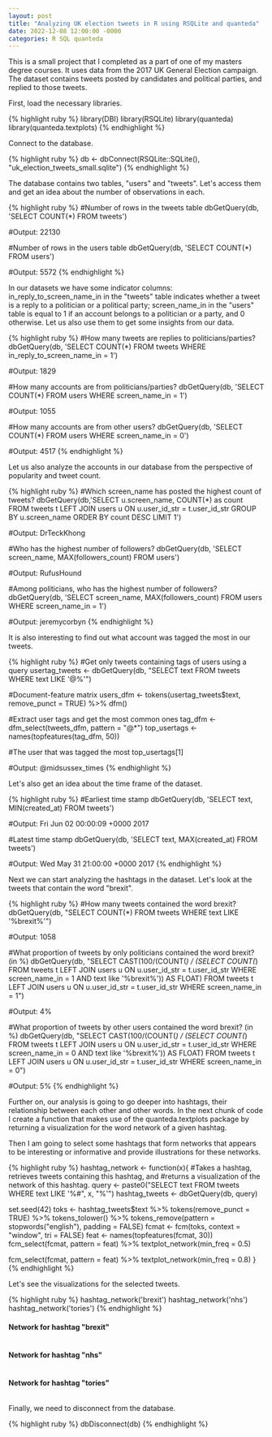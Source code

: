 ```yaml
---
layout: post
title: "Analyzing UK election tweets in R using RSQLite and quanteda"
date: 2022-12-08 12:00:00 -0000
categories: R SQL quanteda
---
```


This is a small project that I completed as a part of one of my masters degree courses. It uses data from the 2017 UK General Election campaign. The dataset contains tweets posted by candidates and political parties, and replied to those tweets.

First, load the necessary libraries.

{% highlight ruby %}
library(DBI)
library(RSQLite)
library(quanteda)
library(quanteda.textplots)
{% endhighlight %}

Connect to the database.

{% highlight ruby %}
db <- dbConnect(RSQLite::SQLite(), "uk_election_tweets_small.sqlite")
{% endhighlight %}

The database contains two tables, "users" and "tweets". Let's access them and get an idea about the number of observations in each.

{% highlight ruby %}
#Number of rows in the tweets table
dbGetQuery(db, 'SELECT COUNT(*) FROM tweets')

#Output: 22130

#Number of rows in the users table
dbGetQuery(db, 'SELECT COUNT(*) FROM users')

#Output: 5572
{% endhighlight %}

In our datasets we have some indicator columns: in_reply_to_screen_name_in in the "tweets" table indicates whether a tweet is a reply to a politician or
a political party; screen_name_in in the "users" table is equal to 1 if an account belongs to a politician or a party, and 0 otherwise. Let us also use 
them to get some insights from our data.

{% highlight ruby %}
#How many tweets are replies to politicians/parties?
dbGetQuery(db, 'SELECT COUNT(*) 
           FROM tweets
           WHERE in_reply_to_screen_name_in = 1')

#Output: 1829

#How many accounts are from politicians/parties?
dbGetQuery(db, 'SELECT COUNT(*) 
           FROM users
           WHERE screen_name_in = 1')

#Output: 1055

#How many accounts are from other users?
dbGetQuery(db, 'SELECT COUNT(*) 
           FROM users
           WHERE screen_name_in = 0')

#Output: 4517
{% endhighlight %}

Let us also analyze the accounts in our database from the perspective of popularity and tweet count.

{% highlight ruby %}
#Which screen_name has posted the highest count of tweets?
dbGetQuery(db,'SELECT u.screen_name, COUNT(*) as count
           FROM tweets t
           LEFT JOIN users u
           ON u.user_id_str = t.user_id_str
           GROUP BY u.screen_name
           ORDER BY count DESC
           LIMIT 1')

#Output: DrTeckKhong

#Who has the highest number of followers?
dbGetQuery(db, 'SELECT screen_name, MAX(followers_count)
           FROM users')

#Output: RufusHound

#Among politicians, who has the highest number of followers?
dbGetQuery(db, 'SELECT screen_name, MAX(followers_count)
           FROM users
           WHERE screen_name_in = 1')

#Output: jeremycorbyn
{% endhighlight %}

It is also interesting to find out what account was tagged the most in our tweets.

{% highlight ruby %}
#Get only tweets containing tags of users using a query
usertag_tweets <- dbGetQuery(db, "SELECT text 
           FROM tweets
           WHERE text LIKE '@%'")

#Document-feature matrix
users_dfm <- tokens(usertag_tweets$text, remove_punct = TRUE) %>%
    dfm()

#Extract user tags and get the most common ones
tag_dfm <- dfm_select(tweets_dfm, pattern = "@*")
top_usertags <- names(topfeatures(tag_dfm, 50))

#The user that was tagged the most
top_usertags[1]

#Output: @midsussex_times
{% endhighlight %}

Let's also get an idea about the time frame of the dataset.

{% highlight ruby %}
#Earliest time stamp
dbGetQuery(db, 'SELECT text, MIN(created_at)
           FROM tweets')

#Output: Fri Jun 02 00:00:09 +0000 2017

#Latest time stamp
dbGetQuery(db, 'SELECT text, MAX(created_at)
           FROM tweets')

#Output: Wed May 31 21:00:00 +0000 2017
{% endhighlight %}

Next we can start analyzing the hashtags in the dataset. Let's look at the tweets that contain the word "brexit".

{% highlight ruby %}
#How many tweets contained the word brexit?
dbGetQuery(db, "SELECT COUNT(*)
           FROM tweets
           WHERE text LIKE '%brexit%'")

#Output: 1058

#What proportion of tweets by only politicians contained the word brexit? (in %)
dbGetQuery(db, "SELECT CAST(100/(COUNT(*) / (SELECT COUNT(*) FROM tweets t
           LEFT JOIN users u
           ON u.user_id_str = t.user_id_str
           WHERE screen_name_in = 1 AND text like '%brexit%')) AS FLOAT)
           FROM tweets t
           LEFT JOIN users u
           ON u.user_id_str = t.user_id_str
           WHERE screen_name_in = 1")

#Output: 4%

#What proportion of tweets by other users contained the word brexit? (in %)
dbGetQuery(db, "SELECT CAST(100/(COUNT(*) / (SELECT COUNT(*) FROM tweets t
           LEFT JOIN users u
           ON u.user_id_str = t.user_id_str
           WHERE screen_name_in = 0 AND text like '%brexit%')) AS FLOAT)
           FROM tweets t
           LEFT JOIN users u
           ON u.user_id_str = t.user_id_str
           WHERE screen_name_in = 0")
     
#Output: 5%
{% endhighlight %}

Further on, our analysis is going to go deeper into hashtags, their relationship between each other and other words. In the next chunk of code I create a 
function that makes use of the quanteda.textplots package by returning a visualization for the word network of a given hashtag.

Then I am going to select some hashtags that form networks that appears to be interesting or informative and provide illustrations for these networks.

{% highlight ruby %}
hashtag_network <- function(x){
  #Takes a hashtag, retrieves tweets containing this hashtag, and
  #returns a visualization of the network of this hashtag.
  query <- paste0("SELECT text FROM tweets WHERE text LIKE '%#", x, "%'")
  hashtag_tweets <- dbGetQuery(db, query)
  
  set.seed(42)
  toks <- hashtag_tweets$text %>%
      tokens(remove_punct = TRUE) %>%
      tokens_tolower() %>%
      tokens_remove(pattern = stopwords("english"), padding = FALSE)
  fcmat <- fcm(toks, context = "window", tri = FALSE)
  feat <- names(topfeatures(fcmat, 30))
  fcm_select(fcmat, pattern = feat) %>%
      textplot_network(min_freq = 0.5)
  
  fcm_select(fcmat, pattern = feat) %>%
      textplot_network(min_freq = 0.8)
}
{% endhighlight %}

Let's see the visualizations for the selected tweets.

{% highlight ruby %}
hashtag_network('brexit')
hashtag_network('nhs')
hashtag_network('tories')
{% endhighlight %}

<h4><strong>Network for hashtag "brexit"</strong></h4>
<img src="/assets/brexit.png" alt="">

<h4><strong>Network for hashtag "nhs"</strong></h4>
<img src="/assets/nhs.png" alt="">

<h4><strong>Network for hashtag "tories"</strong></h4>
<img src="/assets/tories.png" alt="">

Finally, we need to disconnect from the database. 

{% highlight ruby %}
dbDisconnect(db)
{% endhighlight %}

